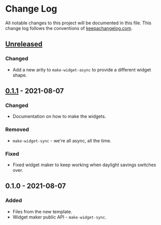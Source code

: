 # Change Log
All notable changes to this project will be documented in this file. This change log follows the conventions of [keepachangelog.com](http://keepachangelog.com/).

## [Unreleased]
### Changed
- Add a new arity to `make-widget-async` to provide a different widget shape.

## [0.1.1] - 2021-08-07
### Changed
- Documentation on how to make the widgets.

### Removed
- `make-widget-sync` - we're all async, all the time.

### Fixed
- Fixed widget maker to keep working when daylight savings switches over.

## 0.1.0 - 2021-08-07
### Added
- Files from the new template.
- Widget maker public API - `make-widget-sync`.

[Unreleased]: https://github.com/your-name/estudo-autodidata/compare/0.1.1...HEAD
[0.1.1]: https://github.com/your-name/estudo-autodidata/compare/0.1.0...0.1.1
